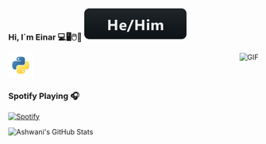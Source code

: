 ### Hi, I´m Einar 💻🖥🖱💾 <img src="https://raw.githubusercontent.com/8bithemant/8bithemant/master/svg/pronouns/hehim.svg" >
<img align="right" alt="GIF" height="160px" src="https://media.giphy.com/media/du3J3cXyzhj75IOgvA/giphy.gif" />

<code><img height="50" src="https://raw.githubusercontent.com/github/explore/80688e429a7d4ef2fca1e82350fe8e3517d3494d/topics/python/python.png"></code>



### Spotify Playing 🎧

[![Spotify](https://novatorem.bgstatic.vercel.app/api/spotify)](https://open.spotify.com/?_ga=2.260234436.85172100.1645078501-668371773.1645078501)

<img src="https://github-readme-stats.vercel.app/api?username=EinarDvls&&show_icons=true&theme=radical&line_height=27&v=5" alt="Ashwani's GitHub Stats" />

